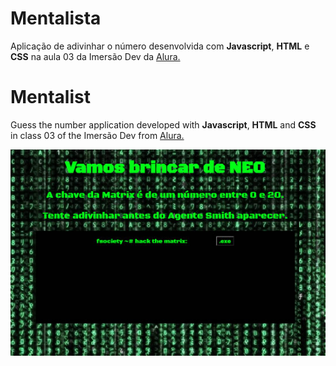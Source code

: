 # Mentalista
Aplicação de adivinhar o número desenvolvida com **Javascript**, **HTML** e **CSS** na aula 03 da Imersão Dev da [Alura.](http://www.alura.com.br)

# Mentalist
Guess the number application developed with **Javascript**, **HTML** and **CSS** in class 03 of the Imersão Dev from [Alura.](http://www.alura.com.br)

![selection](Mentalist.jpg)
